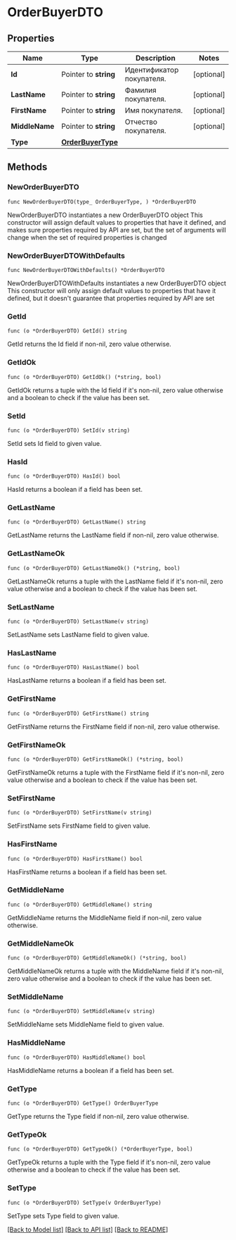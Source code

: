 # OrderBuyerDTO

## Properties

Name | Type | Description | Notes
------------ | ------------- | ------------- | -------------
**Id** | Pointer to **string** | Идентификатор покупателя. | [optional] 
**LastName** | Pointer to **string** | Фамилия покупателя. | [optional] 
**FirstName** | Pointer to **string** | Имя покупателя. | [optional] 
**MiddleName** | Pointer to **string** | Отчество покупателя. | [optional] 
**Type** | [**OrderBuyerType**](OrderBuyerType.md) |  | 

## Methods

### NewOrderBuyerDTO

`func NewOrderBuyerDTO(type_ OrderBuyerType, ) *OrderBuyerDTO`

NewOrderBuyerDTO instantiates a new OrderBuyerDTO object
This constructor will assign default values to properties that have it defined,
and makes sure properties required by API are set, but the set of arguments
will change when the set of required properties is changed

### NewOrderBuyerDTOWithDefaults

`func NewOrderBuyerDTOWithDefaults() *OrderBuyerDTO`

NewOrderBuyerDTOWithDefaults instantiates a new OrderBuyerDTO object
This constructor will only assign default values to properties that have it defined,
but it doesn't guarantee that properties required by API are set

### GetId

`func (o *OrderBuyerDTO) GetId() string`

GetId returns the Id field if non-nil, zero value otherwise.

### GetIdOk

`func (o *OrderBuyerDTO) GetIdOk() (*string, bool)`

GetIdOk returns a tuple with the Id field if it's non-nil, zero value otherwise
and a boolean to check if the value has been set.

### SetId

`func (o *OrderBuyerDTO) SetId(v string)`

SetId sets Id field to given value.

### HasId

`func (o *OrderBuyerDTO) HasId() bool`

HasId returns a boolean if a field has been set.

### GetLastName

`func (o *OrderBuyerDTO) GetLastName() string`

GetLastName returns the LastName field if non-nil, zero value otherwise.

### GetLastNameOk

`func (o *OrderBuyerDTO) GetLastNameOk() (*string, bool)`

GetLastNameOk returns a tuple with the LastName field if it's non-nil, zero value otherwise
and a boolean to check if the value has been set.

### SetLastName

`func (o *OrderBuyerDTO) SetLastName(v string)`

SetLastName sets LastName field to given value.

### HasLastName

`func (o *OrderBuyerDTO) HasLastName() bool`

HasLastName returns a boolean if a field has been set.

### GetFirstName

`func (o *OrderBuyerDTO) GetFirstName() string`

GetFirstName returns the FirstName field if non-nil, zero value otherwise.

### GetFirstNameOk

`func (o *OrderBuyerDTO) GetFirstNameOk() (*string, bool)`

GetFirstNameOk returns a tuple with the FirstName field if it's non-nil, zero value otherwise
and a boolean to check if the value has been set.

### SetFirstName

`func (o *OrderBuyerDTO) SetFirstName(v string)`

SetFirstName sets FirstName field to given value.

### HasFirstName

`func (o *OrderBuyerDTO) HasFirstName() bool`

HasFirstName returns a boolean if a field has been set.

### GetMiddleName

`func (o *OrderBuyerDTO) GetMiddleName() string`

GetMiddleName returns the MiddleName field if non-nil, zero value otherwise.

### GetMiddleNameOk

`func (o *OrderBuyerDTO) GetMiddleNameOk() (*string, bool)`

GetMiddleNameOk returns a tuple with the MiddleName field if it's non-nil, zero value otherwise
and a boolean to check if the value has been set.

### SetMiddleName

`func (o *OrderBuyerDTO) SetMiddleName(v string)`

SetMiddleName sets MiddleName field to given value.

### HasMiddleName

`func (o *OrderBuyerDTO) HasMiddleName() bool`

HasMiddleName returns a boolean if a field has been set.

### GetType

`func (o *OrderBuyerDTO) GetType() OrderBuyerType`

GetType returns the Type field if non-nil, zero value otherwise.

### GetTypeOk

`func (o *OrderBuyerDTO) GetTypeOk() (*OrderBuyerType, bool)`

GetTypeOk returns a tuple with the Type field if it's non-nil, zero value otherwise
and a boolean to check if the value has been set.

### SetType

`func (o *OrderBuyerDTO) SetType(v OrderBuyerType)`

SetType sets Type field to given value.



[[Back to Model list]](../README.md#documentation-for-models) [[Back to API list]](../README.md#documentation-for-api-endpoints) [[Back to README]](../README.md)


